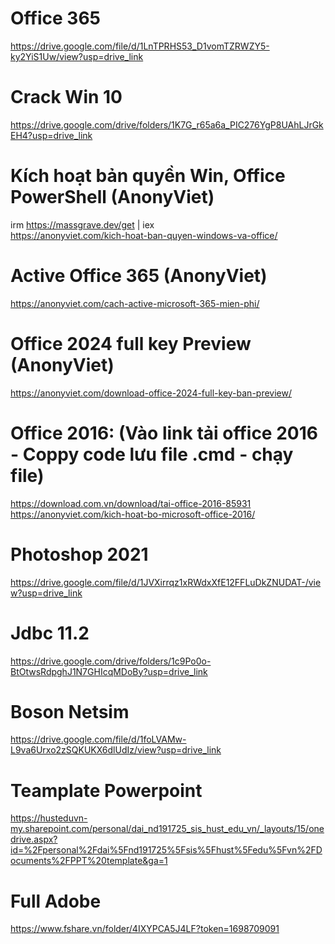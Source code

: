 # Office 365
https://drive.google.com/file/d/1LnTPRHS53_D1vomTZRWZY5-ky2YiS1Uw/view?usp=drive_link
# Crack Win 10
https://drive.google.com/drive/folders/1K7G_r65a6a_PIC276YgP8UAhLJrGkEH4?usp=drive_link
# Kích hoạt bản quyền Win, Office PowerShell (AnonyViet)
irm https://massgrave.dev/get | iex </br>
https://anonyviet.com/kich-hoat-ban-quyen-windows-va-office/
# Active Office 365 (AnonyViet)
https://anonyviet.com/cach-active-microsoft-365-mien-phi/
# Office 2024 full key Preview (AnonyViet)
https://anonyviet.com/download-office-2024-full-key-ban-preview/
# Office 2016: (Vào link tải office 2016 - Coppy code lưu file .cmd - chạy file)
https://download.com.vn/download/tai-office-2016-85931 </br>
https://anonyviet.com/kich-hoat-bo-microsoft-office-2016/
# Photoshop 2021
https://drive.google.com/file/d/1JVXirrqz1xRWdxXfE12FFLuDkZNUDAT-/view?usp=drive_link
# Jdbc 11.2
https://drive.google.com/drive/folders/1c9Po0o-BtOtwsRdpghJ1N7GHIcqMDoBy?usp=drive_link
# Boson Netsim
https://drive.google.com/file/d/1foLVAMw-L9va6Urxo2zSQKUKX6dlUdIz/view?usp=drive_link
# Teamplate Powerpoint
https://husteduvn-my.sharepoint.com/personal/dai_nd191725_sis_hust_edu_vn/_layouts/15/onedrive.aspx?id=%2Fpersonal%2Fdai%5Fnd191725%5Fsis%5Fhust%5Fedu%5Fvn%2FDocuments%2FPPT%20template&ga=1
# Full Adobe
https://www.fshare.vn/folder/4IXYPCA5J4LF?token=1698709091
